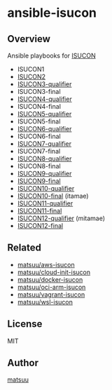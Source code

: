# ansible-isucon

## Overview

Ansible playbooks for [ISUCON](http://isucon.net/)

* ISUCON1
* [ISUCON2](https://github.com/matsuu/ansible-isucon/tree/master/isucon2)
* [ISUCON3-qualifier](https://github.com/matsuu/ansible-isucon/tree/master/isucon3-qualifier)
* ISUCON3-final
* [ISUCON4-qualifier](https://github.com/matsuu/ansible-isucon/tree/master/isucon4-qualifier)
* ISUCON4-final
* [ISUCON5-qualifier](https://github.com/matsuu/ansible-isucon/tree/master/isucon5-qualifier)
* ISUCON5-final
* [ISUCON6-qualifier](https://github.com/isucon/isucon6-qualify/tree/master/provisioning)
* ISUCON6-final
* [ISUCON7-qualifier](https://github.com/matsuu/ansible-isucon/tree/master/isucon7-qualifier)
* ISUCON7-final
* [ISUCON8-qualifier](https://github.com/isucon/isucon8-qualify/tree/master/provisioning)
* ISUCON8-final
* [ISUCON9-qualifier](https://github.com/matsuu/ansible-isucon9-qualify)
* [ISUCON9-final](https://github.com/isucon/isucon9-final/tree/master/ansible)
* [ISUCON10-qualifier](https://github.com/isucon/isucon10-qualify/tree/master/provisioning/ansible)
* [ISUCON10-final](https://github.com/isucon/isucon10-final/tree/master/packer/files/itamae) (itamae)
* [ISUCON11-qualifier](https://github.com/matsuu/ansible-isucon/tree/master/isucon11-qualifier)
* [ISUCON11-final](https://github.com/isucon/isucon11-final/tree/main/provisioning/ansible)
* [ISUCON12-qualifier](https://github.com/isucon/isucon12-qualify/tree/main/provisioning/mitamae) (mitamae)
* [ISUCON12-final](https://github.com/isucon/isucon12-final/tree/main/provisioning/packer/ansible)

## Related

* [matsuu/aws-isucon](https://github.com/matsuu/aws-isucon)
* [matsuu/cloud-init-isucon](https://github.com/matsuu/cloud-init-isucon)
* [matsuu/docker-isucon](https://github.com/matsuu/docker-isucon)
* [matsuu/oci-arm-isucon](https://github.com/matsuu/oci-arm-isucon)
* [matsuu/vagrant-isucon](https://github.com/matsuu/vagrant-isucon)
* [matsuu/wsl-isucon](https://github.com/matsuu/wsl-isucon)


## License

MIT

## Author

[matsuu](https://github.com/matsuu)
